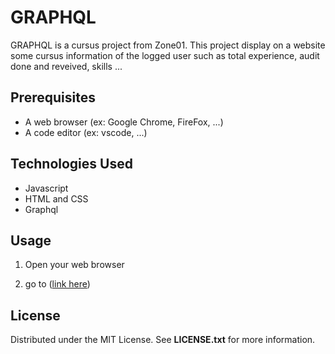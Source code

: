 # GRAPHQL

GRAPHQL is a cursus project from Zone01. This project display on a website some cursus information of the logged user such as total experience, audit done and reveived, skills ...

## Prerequisites

- A web browser (ex: Google Chrome, FireFox, ...)
- A code editor (ex: vscode, ...)

## Technologies Used

- Javascript
- HTML and CSS
- Graphql

## Usage

1. Open your web browser

2. go to ([link here]())

## License

Distributed under the MIT License. See **LICENSE.txt** for more information.
